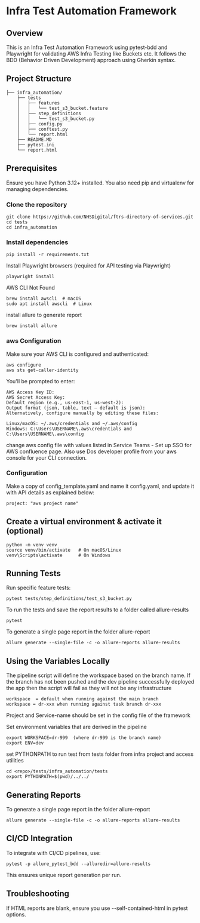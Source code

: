 # Infra Test Automation Framework

## Overview

This is an Infra Test Automation Framework using pytest-bdd and Playwright for validating AWS Infra Testing like Buckets etc. It follows the BDD (Behavior Driven Development) approach using Gherkin syntax.

## Project Structure

```
├── infra_automation/
    ├── tests
    │   ├── features
    │   │   └── test_s3_bucket.feature
    │   ├── step_definitions
    │   │   └── test_s3_bucket.py
    │   ├── config.py
    │   ├── conftest.py
    │   └── report.html
    ├── README.MD
    ├── pytest.ini
    └── report.html

```

## Prerequisites

Ensure you have Python 3.12+ installed. You also need pip and virtualenv for managing dependencies.

### Clone the repository

```
git clone https://github.com/NHSDigital/ftrs-directory-of-services.git
cd tests
cd infra_automation
```

### Install dependencies

```
pip install -r requirements.txt
```
Install Playwright browsers (required for API testing via Playwright)

```
playwright install
```

AWS CLI Not Found
```
brew install awscli  # macOS
sudo apt install awscli  # Linux
```

install allure to generate report
```
brew install allure
```

### aws Configuration
Make sure your AWS CLI is configured and authenticated:
```
aws configure
aws sts get-caller-identity
```
You'll be prompted to enter:
```
AWS Access Key ID:
AWS Secret Access Key:
Default region (e.g., us-east-1, us-west-2):
Output format (json, table, text – default is json):
Alternatively, configure manually by editing these files:
```

```
Linux/macOS: ~/.aws/credentials and ~/.aws/config
Windows: C:\Users\USERNAME\.aws\credentials and C:\Users\USERNAME\.aws\config
```

change aws config file with values listed in Service Teams - Set up SSO for AWS confluence page. Also use Dos developer profile from your aws console for your CLI connection.

### Configuration

Make a copy of config_template.yaml and name it config.yaml, and update it with API details as explained below:
```
project: "aws project name"
```

## Create a virtual environment & activate it (optional)

```
python -m venv venv
source venv/bin/activate   # On macOS/Linux
venv\Scripts\activate      # On Windows
```

## Running Tests

Run specific feature tests:

```
pytest tests/step_definitions/test_s3_bucket.py
```
To run the tests and save the report results to a folder called allure-results
```
pytest
```
To generate a single page report in the folder allure-report
```
allure generate --single-file -c -o allure-reports allure-results
```

## Using the Variables Locally

The pipeline script will define the workspace based on the branch name. If the branch has not been pushed and the dev pipeline successfully deployed the app then the script will fail as they will not be any infrastructure

```
workspace  = default when running against the main branch
workspace = dr-xxx when running against task branch dr-xxx
```

Project and Service-name should be set in the config file of the framework

Set environment variables that are derived in the pipeline
```
export WORKSPACE=dr-999  (where dr-999 is the branch name)
export ENV=dev
```
set PYTHONPATH to run test from tests folder from infra project and access utilities
```
cd <repo>/tests/infra_automation/tests
export PYTHONPATH=$(pwd)/../../
```

## Generating Reports

To generate a single page report in the folder allure-report
```
allure generate --single-file -c -o allure-reports allure-results
```

## CI/CD Integration

To integrate with CI/CD pipelines, use:

```
pytest -p allure_pytest_bdd --alluredir=allure-results
```

This ensures unique report generation per run.

## Troubleshooting
If HTML reports are blank, ensure you use --self-contained-html in pytest options.
